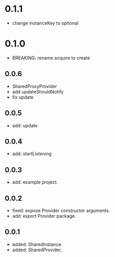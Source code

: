# 0.1.1
* change instanceKey to optional

# 0.1.0
* BREAKING: rename acquire to create

## 0.0.6
* SharedProxyProvider
* add updateShouldNotify
* fix update

## 0.0.5
* add: update

## 0.0.4
* add: startListening

## 0.0.3
* add: example project.

## 0.0.2
* fixed: expose Provider constructor arguments.
* add: export Provider package.

## 0.0.1

* added: SharedInstance.
* added: SharedProvider.
